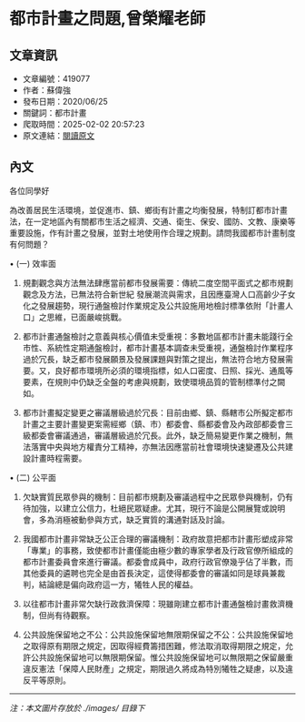 # 都市計畫之問題,曾榮耀老師

## 文章資訊
- 文章編號：419077
- 作者：蘇偉強
- 發布日期：2020/06/25
- 關鍵詞：都市計畫
- 爬取時間：2025-02-02 20:57:23
- 原文連結：[閱讀原文](https://real-estate.get.com.tw/Columns/detail.aspx?no=419077)

## 內文
各位同學好

為改善居民生活環境，並促進市、鎮、鄉街有計畫之均衡發展，特制訂都市計畫法，在一定地區內有關都市生活之經濟、交通、衛生、保安、國防、文教、康樂等重要設施，作有計畫之發展，並對土地使用作合理之規劃。請問我國都市計畫制度有何問題？

• (一) 效率面

1. 規劃觀念與方法無法肆應當前都市發展需要：傳統二度空間平面式之都市規劃觀念及方法，已無法符合新世紀 發展潮流與需求，且因應臺灣人口高齡少子女化之發展趨勢，現行通盤檢討作業規定及公共設施用地檢討標準依附「計畫人口」之思維，已面嚴峻挑戰。

2. 都市計畫通盤檢討之意義與核心價值未受重視：多數地區都市計畫未能踐行全市性、系統性定期通盤檢討，都市計畫基本調查未受重視，通盤檢討作業程序過於冗長，缺乏都市發展願景及發展課題與對策之提出，無法符合地方發展需要。又，良好都市環境所必須的環境指標，如人口密度、日照、採光、通風等要素，在規則中仍缺乏全盤的考慮與規劃，致使環境品質的管制標準付之闕如。

3. 都市計畫擬定變更之審議層級過於冗長：目前由鄉、鎮、縣轄市公所擬定都市計畫之主要計畫變更案需經鄉（鎮、市）都委會、縣都委會及內政部都委會三級都委會審議通過，審議層級過於冗長。此外，缺乏簡易變更作業之機制，無法落實中央與地方權責分工精神，亦無法因應當前社會環境快速變遷及公共建設計畫時程需要。

• (二) 公平面

1. 欠缺實質民眾參與的機制：目前都市規劃及審議過程中之民眾參與機制，仍有待加強，以建立公信力，杜絕民眾疑慮。尤其，現行不論是公開展覽或說明會，多為消極被動參與方式，缺乏實質的溝通對話及討論。

2. 我國都市計畫非常缺乏公正合理的審議機制：政府故意把都市計畫形塑成非常「專業」的事務，致使都市計畫僅能由極少數的專家學者及行政官僚所組成的都市計畫委員會來進行審議。都委會成員中，政府行政官僚幾乎佔了半數，而其他委員的遴聘也完全是由首長決定，這使得都委會的審議如同是球員兼裁判，結論總是偏向政府這一方，犧牲人民的權益。

3. 以往都市計畫非常欠缺行政救濟保障：現雖剛建立都市計畫通盤檢討畫救濟機制，但尚有待觀察。

4. 公共設施保留地之不公：公共設施保留地無限期保留之不公：公共設施保留地之取得原有期限之規定，因取得經費籌措困難，修法取消取得期限之規定，允許公共設施保留地可以無限期保留。惟公共設施保留地可以無限期之保留嚴重違反憲法「保障人民財產」之規定，期限過久將成為特別犧牲之疑慮，以及違反平等原則。
---
*注：本文圖片存放於 ./images/ 目錄下*
